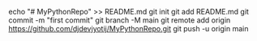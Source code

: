 echo "# MyPythonRepo" >> README.md
git init
git add README.md
git commit -m "first commit"
git branch -M main
git remote add origin https://github.com/djdevjyotij/MyPythonRepo.git
git push -u origin main
